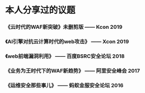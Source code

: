 # 本人分享过的议题

### 《云时代的WAF新突破》未删剪版   —— Kcon 2019 

### 《AI引擎对抗云计算时代的web攻击》    —— Xcon 2019

### 《web前端漏洞利用》   —— 百度BSRC安全论坛 2018

### 《业务为王时代下的WAF新趋势》  —— 阿里安全峰会 2017

### 《运维安全那些事儿》   —— 蚂蚁金服安全论坛 2016
